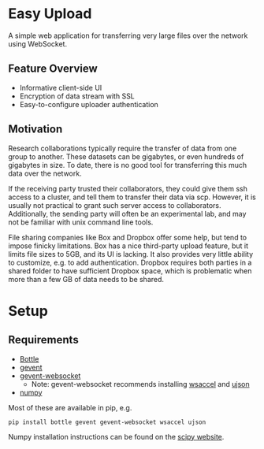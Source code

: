 # Easy Upload
A simple web application for transferring very large files 
over the network using WebSocket.

## Feature Overview
* Informative client-side UI
* Encryption of data stream with SSL
* Easy-to-configure uploader authentication

## Motivation
Research collaborations typically require the transfer of data from one group to another.
These datasets can be gigabytes, or even hundreds of gigabytes in size.
To date, there is no good tool for transferring this much data over the network.

If the receiving party trusted their collaborators, they could give them
ssh access to a cluster, and tell them to transfer their data via scp.
However, it is usually not practical to grant such server access to collaborators.
Additionally, the sending party will often be an experimental lab,
and may not be familiar with unix command line tools.

File sharing companies like Box and Dropbox offer some help,
but tend to impose finicky limitations.
Box has a nice third-party upload feature, but it limits file sizes
to 5GB, and its UI is lacking.  It also provides
very little ability to customize, e.g. to add authentication.
Dropbox requires both parties in a shared folder to have sufficient
Dropbox space, which is problematic when more than a few GB of data
needs to be shared.

# Setup
## Requirements
* [Bottle](http://bottlepy.org/docs/dev/index.html)
* [gevent](http://www.gevent.org/)
* [gevent-websocket](https://pypi.python.org/pypi/gevent-websocket/)
  * Note: gevent-websocket recommends installing
[wsaccel](https://github.com/methane/wsaccel) and 
[ujson](https://pypi.python.org/pypi/ujson)
* [numpy](http://www.numpy.org/)

Most of these are available in pip, e.g.

    pip install bottle gevent gevent-websocket wsaccel ujson

Numpy installation instructions can be found
on the [scipy website](http://www.scipy.org/scipylib/download.html).

